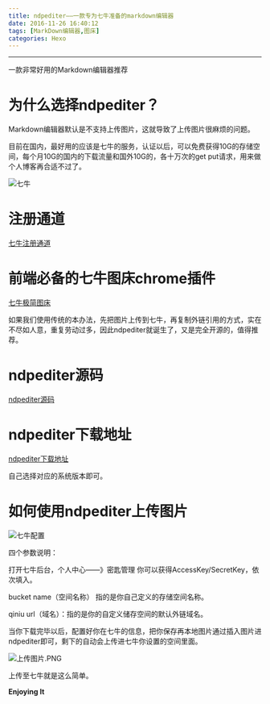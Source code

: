 ```yaml
---
title: ndpediter——一款专为七牛准备的markdown编辑器
date: 2016-11-26 16:40:12
tags: [MarkDown编辑器,图床]
categories: Hexo
---
```


---
一款非常好用的Markdown编辑器推荐
<!--more-->



# 为什么选择ndpediter？

Markdown编辑器默认是不支持上传图片，这就导致了上传图片很麻烦的问题。

目前在国内，最好用的应该是七牛的服务，认证以后，可以免费获得10G的存储空间，每个月10G的国内的下载流量和国外10G的，各十万次的get put请求，用来做个人博客再合适不过了。

![七牛](http://ogtmd8elu.bkt.clouddn.com/2016/11/29/a7e6224338fb27475a2fa500fecf4456.PNG "七牛")

# 注册通道

[七牛注册通道](https://portal.qiniu.com/signup?code=3lgfr4b35zwwi "七牛注册通道")

# 前端必备的七牛图床chrome插件

[七牛极简图床](http://yotuku.cn/?utm_source=chromeplugin#!/uploads)

如果我们使用传统的本办法，先把图片上传到七牛，再复制外链引用的方式，实在不尽如人意，重复劳动过多，因此ndpediter就诞生了，又是完全开源的，值得推荐。

# ndpediter源码

[ndpediter源码](https://github.com/zhaopengme/ndpediter#ndpediter "ndpediter源码")


# ndpediter下载地址

[ndpediter下载地址](https://github.com/zhaopengme/ndpediter/releases)

自己选择对应的系统版本即可。

# 如何使用ndpediter上传图片


![七牛配置](http://ogtmd8elu.bkt.clouddn.com/2016/11/29/04e5da2e551c760ea56e49bed1279d0b.PNG)

四个参数说明：

打开七牛后台，个人中心——》密匙管理
你可以获得AccessKey/SecretKey，依次填入。

bucket name（空间名称） 指的是你自己定义的存储空间名称。

qiniu url（域名）：指的是你的自定义储存空间的默认外链域名。


当你下载完毕以后，配置好你在七牛的信息，把你保存再本地图片通过插入图片进ndpediter即可，剩下的自动会上传进七牛你设置的空间里面。

![上传图片.PNG](http://ogtmd8elu.bkt.clouddn.com/2016/11/29/351c948ffe0e26e2c701d320ae7feea7.PNG "上传图片.PNG")

上传至七牛就是这么简单。

**Enjoying It**










